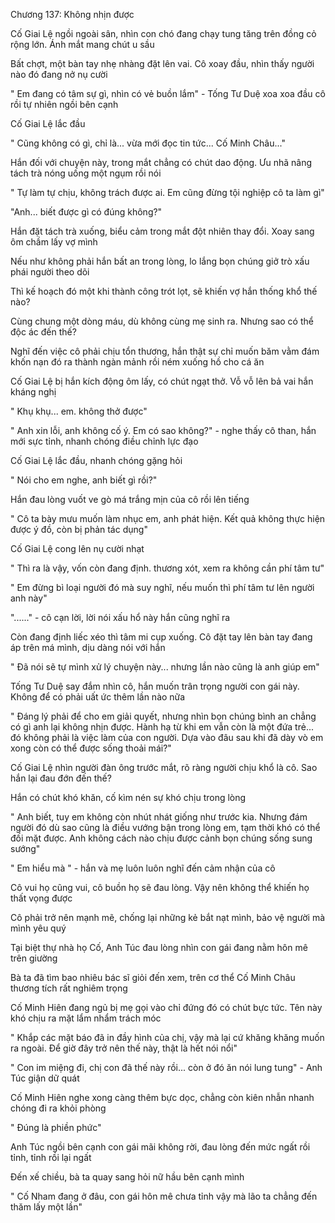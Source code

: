 




Chương 137: Không nhịn được

Cố Giai Lệ ngồi ngoài sân, nhìn con chó đang chạy tung tăng trên đồng cỏ rộng lớn. Ánh mắt mang chút u sầu

Bất chợt, một bàn tay nhẹ nhàng đặt lên vai. Cô xoay đầu, nhìn thấy người nào đó đang nở nụ cười

" Em đang có tâm sự gì, nhìn có vẻ buồn lắm" - Tống Tư Duệ xoa xoa đầu cô rồi tự nhiên ngồi bên cạnh

Cố Giai Lệ lắc đầu

" Cũng không có gì, chỉ là... vừa mới đọc tin tức... Cố Minh Châu..."

Hắn đối với chuyện này, trong mắt chẳng có chút dao động. Ưu nhã nâng tách trà nóng uống một ngụm rồi nói

" Tự làm tự chịu, không trách được ai. Em cũng đừng tội nghiệp cô ta làm gì"

"Anh... biết được gì có đúng không?"

Hắn đặt tách trà xuống, biểu cảm trong mắt đột nhiên thay đổi. Xoay sang ôm chầm lấy vợ mình


Nếu như không phải hắn bất an trong lòng, lo lắng bọn chúng giở trò xấu phái người theo dõi

Thì kế hoạch đó một khi thành công trót lọt, sẽ khiến vợ hắn thống khổ thế nào?

Cùng chung một dòng máu, dù không cùng mẹ sinh ra. Nhưng sao có thể độc ác đến thế?

Nghĩ đến việc cô phải chịu tổn thương, hắn thật sự chỉ muốn băm vằm đám khốn nạn đó ra thành ngàn mảnh rồi ném xuống hồ cho cá ăn

Cố Giai Lệ bị hắn kích động ôm lấy, có chút ngạt thở. Vỗ vỗ lên bả vai hắn kháng nghị

" Khụ khụ... em. không thở được"

" Anh xin lỗi, anh không cố ý. Em có sao không?" - nghe thấy cô than, hắn mới sực tỉnh, nhanh chóng điều chỉnh lực đạo

Cố Giai Lệ lắc đầu, nhanh chóng gặng hỏi

" Nói cho em nghe, anh biết gì rồi?"

Hắn đau lòng vuốt ve gò má trắng mịn của cô rồi lên tiếng

" Cô ta bày mưu muốn làm nhục em, anh phát hiện. Kết quả không thực hiện được ý đồ, còn bị phản tác dụng"

Cố Giai Lệ cong lên nụ cười nhạt

" Thì ra là vậy, vốn còn đang định. thương xót, xem ra không cần phí tâm tư"

" Em đừng bì loại người đó mà suy nghĩ, nếu muốn thì phí tâm tư lên người anh này"


"......" - cô cạn lời, lời nói xấu hổ này hắn cũng nghĩ ra

Còn đang định liếc xéo thì tâm mi cụp xuống. Cô đặt tay lên bàn tay đang áp trên má mình, dịu dàng nói với hắn

" Đã nói sẽ tự mình xử lý chuyện này... nhưng lần nào cũng là anh giúp em"

Tống Tư Duệ say đắm nhìn cô, hắn muốn trân trọng người con gái này. Không để có phải uất ức thêm lần nào nữa

" Đáng lý phải để cho em giải quyết, nhưng nhìn bọn chúng bình an chẳng có gì anh lại không nhịn được. Hành hạ từ khi em vẫn còn là một đứa trẻ... đó không phải là việc làm của con người. Dựa vào đâu sau khi đã dày vò em xong còn có thể được sống thoải mái?"

Cố Giai Lệ nhìn người đàn ông trước mắt, rõ ràng người chịu khổ là cô. Sao hắn lại đau đớn đến thế?

Hắn có chút khó khăn, cố kìm nén sự khó chịu trong lòng

" Anh biết, tuy em không còn nhút nhát giống như trước kia. Nhưng đám người đó dù sao cũng là điều vướng bận trong lòng em, tạm thời khó có thể đối mặt được. Anh không cách nào chịu được cảnh bọn chúng sống sung sướng"

" Em hiểu mà " - hắn và mẹ luôn luôn nghĩ đến cảm nhận của cô

Cô vui họ cũng vui, cô buồn họ sẽ đau lòng. Vậy nên không thể khiến họ thất vọng được

Cô phải trở nên mạnh mẽ, chống lại những kẻ bắt nạt mình, bảo vệ người mà mình yêu quý



Tại biệt thự nhà họ Cố, Anh Túc đau lòng nhìn con gái đang nằm hôn mê trên giường

Bà ta đã tìm bao nhiêu bác sĩ giỏi đến xem, trên cơ thể Cố Minh Châu thương tích rất nghiêm trọng

Cố Minh Hiên đang ngủ bị mẹ gọi vào chỉ đứng đó có chút bực tức. Tên này khó chịu ra mặt lẩm nhẩm trách móc

" Khắp các mặt báo đã in đầy hình của chị, vậy mà lại cứ khăng khăng muốn ra ngoài. Để giờ đây trở nên thế này, thật là hết nói nổi"

" Con im miệng đi, chị con đã thế này rồi... còn ở đó ăn nói lung tung" - Anh Túc giận dữ quát

Cố Minh Hiên nghe xong càng thêm bực dọc, chẳng còn kiên nhẫn nhanh chóng đi ra khỏi phòng

" Đúng là phiền phức"

Anh Túc ngồi bên cạnh con gái mãi không rời, đau lòng đến mức ngất rồi tỉnh, tỉnh rồi lại ngất

Đến xế chiều, bà ta quay sang hỏi nữ hầu bên cạnh mình

" Cố Nham đang ở đâu, con gái hôn mê chưa tỉnh vậy mà lão ta chẳng đến thăm lấy một lần"




